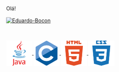 Olá!

<div>
  <a href="https://github.com/Eduardo-Bocon">
  <p><img align="center" src="https://github-readme-streak-stats.herokuapp.com/?user=Eduardo-Bocon&theme=dark" alt="Eduardo-Bocon" /></p>
</div>

##

<div style="display: inline_block"><br>
  <img align="center" alt="Java" height="70" width="70" src="https://github.com/devicons/devicon/blob/master/icons/java/java-original-wordmark.svg">
  <img align="center" alt="C" height="70" width="70" src="https://github.com/devicons/devicon/blob/master/icons/c/c-original.svg">
  <img align="center" alt="HTML" height="70" width="70" src="https://github.com/devicons/devicon/blob/master/icons/html5/html5-plain-wordmark.svg">
  <img align="center" alt="CSS" height="70" width="70" src="https://github.com/devicons/devicon/blob/master/icons/css3/css3-plain-wordmark.svg">
 </div>

